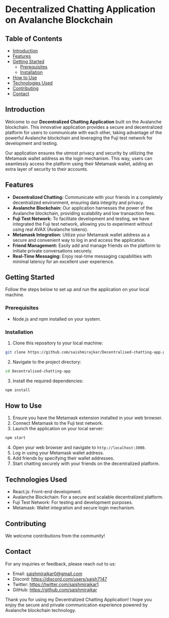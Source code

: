 
# Decentralized Chatting Application on Avalanche Blockchain



## Table of Contents

- [Introduction](#introduction)
- [Features](#features)
- [Getting Started](#getting-started)
  - [Prerequisites](#prerequisites)
  - [Installation](#installation)
- [How to Use](#how-to-use)
- [Technologies Used](#technologies-used)
- [Contributing](#contributing)
- [Contact](#contact)

## Introduction

Welcome to our **Decentralized Chatting Application** built on the Avalanche blockchain. This innovative application provides a secure and decentralized platform for users to communicate with each other, taking advantage of the powerful Avalanche blockchain and leveraging the Fuji test network for development and testing.

Our application ensures the utmost privacy and security by utilizing the Metamask wallet address as the login mechanism. This way, users can seamlessly access the platform using their Metamask wallet, adding an extra layer of security to their accounts.

## Features

- **Decentralized Chatting:** Communicate with your friends in a completely decentralized environment, ensuring data integrity and privacy.
- **Avalanche Blockchain:** Our application harnesses the power of the Avalanche blockchain, providing scalability and low transaction fees.
- **Fuji Test Network:** To facilitate development and testing, we have integrated the Fuji test network, allowing you to experiment without using real AVAX (Avalanche tokens).
- **Metamask Integration:** Utilize your Metamask wallet address as a secure and convenient way to log in and access the application.
- **Friend Management:** Easily add and manage friends on the platform to initiate private conversations securely.
- **Real-Time Messaging:** Enjoy real-time messaging capabilities with minimal latency for an excellent user experience.

## Getting Started

Follow the steps below to set up and run the application on your local machine.

### Prerequisites

- Node.js and npm installed on your system.

### Installation

1. Clone this repository to your local machine:

```bash
git clone https://github.com/saishmirajkar/Decentralised-chatting-app.git
```

2. Navigate to the project directory:

```bash
cd Decentralised-chatting-app
```

3. Install the required dependencies:

```bash
npm install
```

## How to Use

1. Ensure you have the Metamask extension installed in your web browser.
2. Connect Metamask to the Fuji test network.
3. Launch the application on your local server:

```bash
npm start
```

4. Open your web browser and navigate to `http://localhost:3000`.
5. Log in using your Metamask wallet address.
6. Add friends by specifying their wallet addresses.
7. Start chatting securely with your friends on the decentralized platform.

## Technologies Used

- React.js: Front-end development.
- Avalanche Blockchain: For a secure and scalable decentralized platform.
- Fuji Test Network: For testing and development purposes.
- Metamask: Wallet integration and secure login mechanism.

## Contributing

We welcome contributions from the community! 



## Contact

For any inquiries or feedback, please reach out to us:

- Email: saishmirajkar0@gmail.com
- Discord: https://discord.com/users/saish7147 
- Twitter: https://twitter.com/saishmirajkar1
- GitHub: https://github.com/saishmirajkar

Thank you for using my Decentralized Chatting Application! I hope you enjoy the secure and private communication experience powered by Avalanche blockchain technology.
